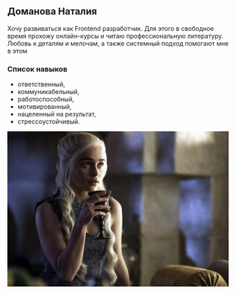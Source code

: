 ## Доманова Наталия

Хочу развиваться как Frontend разработчик. Для этого в свободное время прохожу онлайн-курсы и читаю профессиональную литературу. Любовь к деталям и мелочам, а также системный подход помогают мне в этом

### Список навыков
* ответственный,
* коммуникабельный,
* работоспособный,
* мотивированный,
* нацеленный на результат,
* стрессоустойчивый.

![mother of dragons](./Img/photo.jpg)